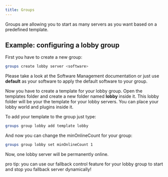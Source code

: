 ```yaml
---
title: Groups
---
```

Groups are allowing you to start as many servers as you want based on a predefined template.

## Example: configuring a lobby group
First you have to create a new group:
````bash
groups create lobby server <software>
````
Please take a look at the Software Management documentation or just use **default** as your software to apply the default software to your group.

Now you have to create a template for your lobby group. Open the templates folder and create a new folder named **lobby** inside it. This lobby folder will be your the template for your lobby servers. You can place your lobby world and plugins inside it.

To add your template to the group just type:
````bash
groups group lobby add template lobby
````
And now you can change the minOnlineCount for your group:
````bash
groups group lobby set minOnlineCount 1
````
Now, one lobby server will be permanently online.

pro tip: you can use our fallback control feature for your lobby group to start and stop you fallback server dynamically!